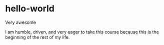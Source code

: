 # hello-world
Very awesome

I am humble, driven, and very eager to take this course because this is the beginning of the rest of my life.
